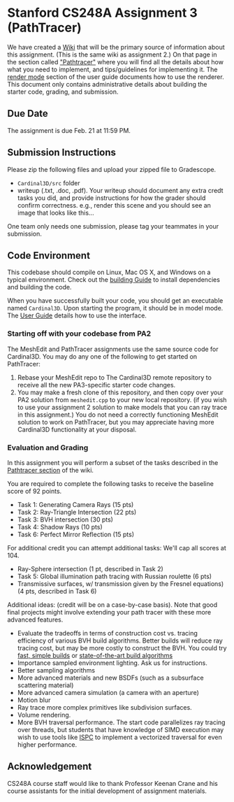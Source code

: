 # Stanford CS248A Assignment 3 (PathTracer)

We have created a [Wiki](https://stanford-cs248.github.io/Cardinal3D/) that will be the primary source of information about this assignment. (This is the same wiki as assignment 2.) On that page in the section called ["Pathtracer"](https://stanford-cs248.github.io/Cardinal3D/pathtracer/) where you will find all the details about how what you need to implement, and tips/guidelines for implementing it.  The [render mode](https://stanford-cs248.github.io/Cardinal3D/guide/render/) section of the user guide documents how to use the renderer. This document only contains administrative details about building the starter code, grading, and submission.

## Due Date

The assignment is due Feb. 21 at 11:59 PM.

## Submission Instructions
Please zip the following files and upload your zipped file to Gradescope.

* `Cardinal3D/src` folder
* writeup (.txt, .doc, .pdf). Your writeup should document any extra credt tasks you did, and provide instructions for how the grader should confirm correctness. e.g., render this scene and you should see an image that looks like this...

One team only needs one submission, please tag your teammates in your submission.

## Code Environment

This codebase should compile on Linux, Mac OS X, and Windows on a typical environment. Check out the [building Guide](https://stanford-cs248.github.io/Cardinal3D/build/) to install dependencies and building the code. 

When you have successfully built your code, you should get an executable named `Cardinal3D`. Upon starting the program, it should be in model mode. The [User Guide](https://stanford-cs248.github.io/Cardinal3D/guide/) details how to use the interface. 

### Starting off with your codebase from PA2

The MeshEdit and PathTracer assignments use the same source code for Cardinal3D. You may do any one of the following to get started on PathTracer:
1. Rebase your MeshEdit repo to The Cardinal3D remote repository to receive all the new PA3-specific starter code changes.
2. You may make a fresh clone of this repository, and then copy over your PA2 solution from `meshedit.cpp` to your new local repository. (if you wish to use your assignment 2 solution to make models that you can ray trace in this assignment.) You do not need a correctly functioning MeshEdit solution to work on PathTracer, but you may appreciate having more Cardinal3D functionality at your disposal.

### Evaluation and Grading ###

In this assignment you will perform a subset of the tasks described in the [Pathtracer section](https://stanford-cs248.github.io/Cardinal3D/pathtracer/) of the wiki.

You are required to complete the following tasks to receive the baseline score of 92 points.

* Task 1: Generating Camera Rays (15 pts)
* Task 2: Ray-Triangle Intersection (22 pts)
* Task 3: BVH intersection (30 pts)
* Task 4: Shadow Rays (10 pts)
* Task 6: Perfect Mirror Reflection (15 pts) 

For additional credit you can attempt additional tasks: We'll cap all scores at 104.

* Ray-Sphere intersection (1 pt, described in Task 2)
* Task 5: Global illumination path tracing with Russian roulette (6 pts)
* Transmissive surfaces, w/ transmission given by the Fresnel equations) (4 pts, described in Task 6)

Additional ideas: (credit will be on a case-by-case basis).  Note that good final projects might involve extending your path tracer with these more advanced features.

* Evaluate the tradeoffs in terms of construction cost vs. tracing efficiency of various BVH build algorithms.  Better builds will reduce ray tracing cost, but may be more costly to construct the BVH.  You could try [fast, simple builds](https://luebke.us/publications/eg09.pdf) or [state-of-the-art build algorithms](https://research.nvidia.com/sites/default/files/pubs/2013-07_Fast-Parallel-Construction/karras2013hpg_paper.pdf)
* Importance sampled environment lighting. Ask us for instructions.
* Better sampling algorithms
* More advanced materials and new BSDFs (such as a subsurface scattering material)
* More advanced camera simulation (a camera with an aperture)
* Motion blur
* Ray trace more complex primitives like subdivision surfaces.
* Volume rendering.
* More BVH traversal performance. The start code parallelizes ray tracing over threads, but students that have knowledge of SIMD execution may wish to use tools like [ISPC](https://ispc.github.io/) to implement a vectorized traversal for even higher performance.


## Acknowledgement

CS248A course staff would like to thank Professor Keenan Crane and his course assistants for the initial development of assignment materials.
